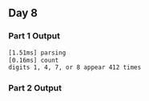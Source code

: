 ## Day 8

### Part 1 Output

```txt
[1.51ms] parsing
[0.16ms] count
digits 1, 4, 7, or 8 appear 412 times
```

### Part 2 Output

```txt

```
